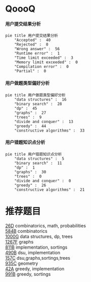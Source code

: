 # QoooQ

<!-- tabs:start -->



#### **用户提交结果分析**

```mermaid
pie title 用户提交结果分析
    "Accepted" :  40
    "Rejected" :  0
    "Wrong answer" :  56
    "Runtime error" :  1
    "Time limit exceeded" :  3
    "Memory limit exceeded" :  0
    "Compilation error" :  0
    "Partial" :  0
```

#### **用户做题类型偏好分析**

```mermaid
pie title 用户做题类型偏好分析
    "data structures" :  16
    "binary search" :  28
    "dp" :  45
    "graphs" :  27
    "trees" :  9
    "divide and conquer" :  13
    "greedy" :  44
    "constructive algorithms" :  33
```
#### **用户错题知识点分析**

```mermaid
pie title 用户错题知识点分析
    "data structures" :  5
    "binary search" :  11
    "dp" :  1
    "graphs" :  30
    "trees" :  0
    "divide and conquer" :  0
    "greedy" :  26
    "constructive algorithms" :  21
```



<!-- tabs:end -->
# 推荐题目
[26D](https://codeforces.com/contest/26/problem/D)		combinatorics,
                        math,
                        probabilities		  
[584B](https://codeforces.com/contest/584/problem/B)		combinatorics		  
[1000G](https://codeforces.com/contest/1000/problem/G)		data structures,
                        dp,
                        trees		  
[1267F](https://codeforces.com/contest/1267/problem/F)		graphs		  
[811B](https://codeforces.com/contest/811/problem/B)		implementation,
                        sortings		  
[490B](https://codeforces.com/contest/490/problem/B)		dsu,
                        implementation		  
[157C](https://codeforces.com/contest/157/problem/C)		dsu,graphs,sortings,trees		  
[935C](https://codeforces.com/contest/935/problem/C)		geometry		  
[42A](https://codeforces.com/contest/42/problem/A)		greedy,
                        implementation		  
[991B](https://codeforces.com/contest/991/problem/B)		greedy,
                        sortings		  
